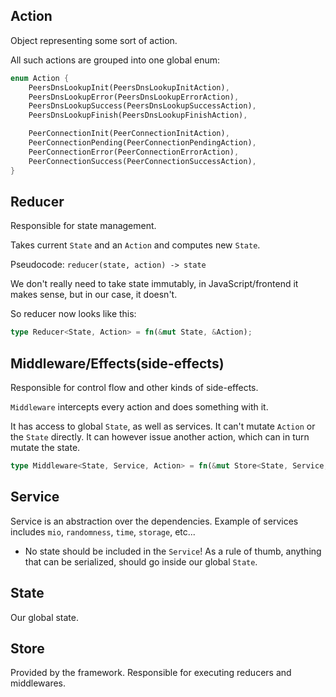 
## Action

Object representing some sort of action.

All such actions are grouped into one global enum:
```rust
enum Action {
    PeersDnsLookupInit(PeersDnsLookupInitAction),
    PeersDnsLookupError(PeersDnsLookupErrorAction),
    PeersDnsLookupSuccess(PeersDnsLookupSuccessAction),
    PeersDnsLookupFinish(PeersDnsLookupFinishAction),

    PeerConnectionInit(PeerConnectionInitAction),
    PeerConnectionPending(PeerConnectionPendingAction),
    PeerConnectionError(PeerConnectionErrorAction),
    PeerConnectionSuccess(PeerConnectionSuccessAction),
}
```

## Reducer

Responsible for state management.

Takes current `State` and an `Action` and computes new `State`.

Pseudocode: `reducer(state, action) -> state`

We don't really need to take state immutably, in JavaScript/frontend
it makes sense, but in our case, it doesn't.

So reducer now looks like this:
```rust
type Reducer<State, Action> = fn(&mut State, &Action);
```

## Middleware/Effects(side-effects)

Responsible for control flow and other kinds of side-effects.

`Middleware` intercepts every action and does something with it.

It has access to global `State`, as well as services.
It can't mutate `Action` or the `State` directly. It can however issue
another action, which can in turn mutate the state.

```rust
type Middleware<State, Service, Action> = fn(&mut Store<State, Service, Action>, &Action);
```

## Service

Service is an abstraction over the dependencies. Example of services
includes `mio`, `randomness`, `time`, `storage`, etc...

- No state should be included in the `Service`! As a rule of thumb,
  anything that can be serialized, should go inside our global `State`.

## State

Our global state.

## Store

Provided by the framework. Responsible for executing reducers and middlewares.
